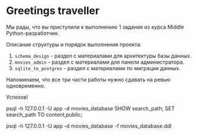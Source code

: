 # Greetings traveller

Мы рады, что вы приступили к выполнению 1 задания из курса Middle Python-разработчик.
 
Описание структуры и порядок выполнения проекта:
1. `schema_design` - раздел c материалами для архитектуры базы данных.
2. `movies_admin` - раздел с материалами для панели администратора.
3. `sqlite_to_postgres` - раздел с материалами по миграции данных.

Напоминаем, что все три части работы нужно сдавать на ревью одновременно.

Успехов!

psql -h 127.0.0.1 -U app -d movies_database
    SHOW search_path; 
    SET search_path TO content,public; 

psql -h 127.0.0.1 -U app -d movies_database -f movies_database.ddl 